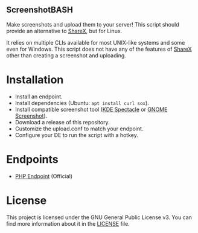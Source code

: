 ScreenshotBASH
-------------------------------
Make screenshots and upload them to your server! This script should provide an alternative to [ShareX](https://github.com/ShareX/ShareX), but for Linux. 

It relies on multiple CLIs available for most UNIX-like systems and some even for Windows. This script does not have any of the features of [ShareX](https://github.com/ShareX/ShareX) other than creating a screenshot and uploading.

# Installation
 - Install an endpoint.
 - Install dependencies (Ubuntu: `apt install curl sox`).
 - Install compatible screenshot tool ([KDE Spectacle](https://www.kde.org/applications/graphics/spectacle/) or [GNOME Screenshot](https://help.gnome.org/users/gnome-help/stable/screen-shot-record.html.en)).
 - Download a release of this repository.
 - Customize the upload.conf to match your endpoint.
 - Configure your DE to run the script with a hotkey.

# Endpoints
 - [PHP Endpoint](https://github.com/Scrumplex/ScreenshotBASH-Endpoint-PHP) (Official)

# License
This project is licensed under the GNU General Public License v3.
You can find more information about it in the [LICENSE](LICENSE) file.
